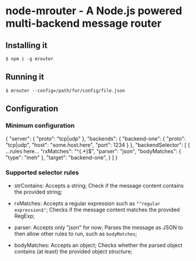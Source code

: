 # node-mrouter - A Node.js powered multi-backend message router

## Installing it
	$ npm i -g mrouter

## Running it
	$ mrouter --config=/path/for/config/file.json

## Configuration

### Minimum configuration

{
  "server": {
    "proto": "tcp|udp"
  },
  "backends": {
    "backend-one": {
      "proto": "tcp|udp",
      "host": "some.host.here",
      "port": 1234
    }
  },
  "backendSelector": [
    {
      ...rules here...
      "rxMatches": "^{.*}$",
      "parser": "json",
      "bodyMatches": { "type": "meh" },
      "target": "backend-one",
    }
  ]
}


### Supported selector rules

- strContains: Accepts a string; Check if the message content contains the provided string;

- rxMatches: Accepts a regular expression such as `"^regular expression$"`; Checks if the message content matches the provided RegExp;

- parser: Accepts only "json" for now; Parses the message as JSON to then allow other rules to run, such as `bodyMatches`;

- bodyMatches: Accepts an object; Checks whether the parsed object contains (at least) the provided object structure;
